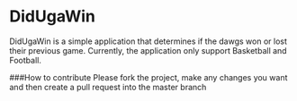 # DidUgaWin
DidUgaWin is a simple application that determines if the dawgs won or lost their previous game. Currently, the 
application only support Basketball and Football.

###How to contribute
Please fork the project, make any changes you want and then create a pull request into the master branch
